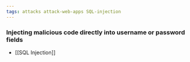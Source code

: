 ```yaml
---
tags: attacks attack-web-apps SQL-injection
---
```


### Injecting malicious code directly into username or password fields

- [[SQL Injection]]